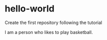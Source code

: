 # hello-world
Create the first repository following the tutorial

I am a person who likes to play basketball. 


